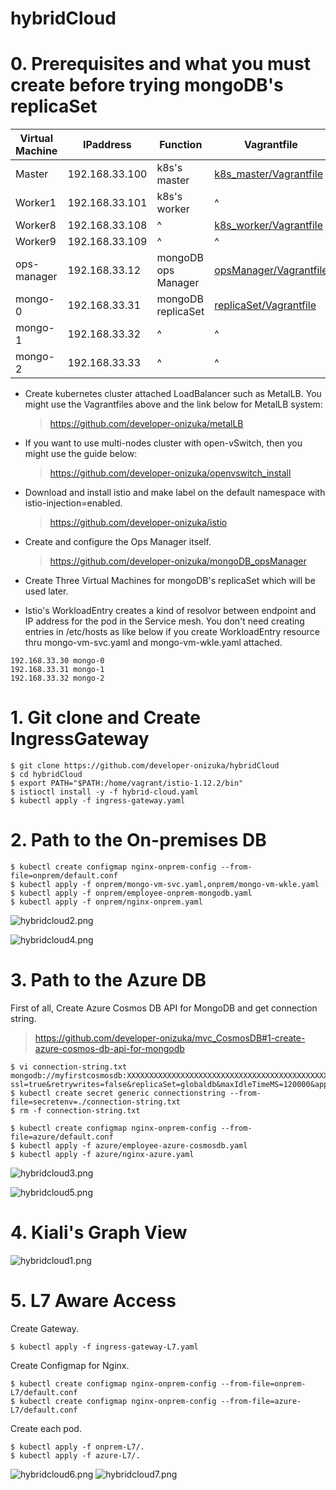 # hybridCloud


# 0. Prerequisites and what you must create before trying mongoDB's replicaSet

| Virtual Machine | IPaddress | Function | Vagrantfile |
| --- | --- | --- | --- |
| Master | 192.168.33.100 | k8s's master | [k8s_master/Vagrantfile](https://github.com/developer-onizuka/mongoDB_replicaSet/blob/main/k8s_master/Vagrantfile) |
| Worker1 | 192.168.33.101 | k8s's worker | ^ |
| Worker8 | 192.168.33.108 | ^ | [k8s_worker/Vagrantfile](https://github.com/developer-onizuka/mongoDB_replicaSet/blob/main/k8s_worker/Vagrantfile) |
| Worker9 | 192.168.33.109 | ^ | ^ |
| ops-manager | 192.168.33.12 | mongoDB ops Manager | [opsManager/Vagrantfile](https://github.com/developer-onizuka/mongoDB_replicaSet/blob/main/opsManager/Vagrantfile) |
| mongo-0 | 192.168.33.31 | mongoDB replicaSet | [replicaSet/Vagrantfile](https://github.com/developer-onizuka/mongoDB_replicaSet/blob/main/replicaSet/Vagrantfile) |
| mongo-1 | 192.168.33.32 | ^ | ^ |
| mongo-2 | 192.168.33.33 | ^ | ^ |

- Create kubernetes cluster attached LoadBalancer such as MetalLB. You might use the Vagrantfiles above and the link below for MetalLB system:
  > https://github.com/developer-onizuka/metalLB

- If you want to use multi-nodes cluster with open-vSwitch, then you might use the guide below:
  > https://github.com/developer-onizuka/openvswitch_install

- Download and install istio and make label on the default namespace with istio-injection=enabled.
  > https://github.com/developer-onizuka/istio

- Create and configure the Ops Manager itself. 
  > https://github.com/developer-onizuka/mongoDB_opsManager

- Create Three Virtual Machines for mongoDB's replicaSet which will be used later. 

- Istio's WorkloadEntry creates a kind of resolvor between endpoint and IP address for the pod in the Service mesh. You don't need creating entries in /etc/hosts as like below if you create WorkloadEntry resource thru mongo-vm-svc.yaml and mongo-vm-wkle.yaml attached.
```
192.168.33.30 mongo-0
192.168.33.31 mongo-1
192.168.33.32 mongo-2
```

# 1. Git clone and Create IngressGateway
```
$ git clone https://github.com/developer-onizuka/hybridCloud
$ cd hybridCloud
$ export PATH="$PATH:/home/vagrant/istio-1.12.2/bin"
$ istioctl install -y -f hybrid-cloud.yaml
$ kubectl apply -f ingress-gateway.yaml
```

# 2. Path to the On-premises DB

```
$ kubectl create configmap nginx-onprem-config --from-file=onprem/default.conf
$ kubectl apply -f onprem/mongo-vm-svc.yaml,onprem/mongo-vm-wkle.yaml
$ kubectl apply -f onprem/employee-onprem-mongodb.yaml
$ kubectl apply -f onprem/nginx-onprem.yaml
```
![hybridcloud2.png](https://github.com/developer-onizuka/hybridCloud/blob/main/hybridcloud2.png)

![hybridcloud4.png](https://github.com/developer-onizuka/hybridCloud/blob/main/hybridcloud4.png)


# 3. Path to the Azure DB
First of all, Create Azure Cosmos DB API for MongoDB and get connection string.
> https://github.com/developer-onizuka/mvc_CosmosDB#1-create-azure-cosmos-db-api-for-mongodb

```
$ vi connection-string.txt 
mongodb://myfirstcosmosdb:XXXXXXXXXXXXXXXXXXXXXXXXXXXXXXXXXXXXXXXXXXXXXXXXXXXXXXXXXXXXXXXXXXXXXXXXXXXXXXXXXXXXXX==@myfirstcosmosdb.mongo.cosmos.azure.com:10255/?ssl=true&retrywrites=false&replicaSet=globaldb&maxIdleTimeMS=120000&appName=@myfirstcosmosdb@
$ kubectl create secret generic connectionstring --from-file=secretenv=./connection-string.txt
$ rm -f connection-string.txt
```
```
$ kubectl create configmap nginx-onprem-config --from-file=azure/default.conf
$ kubectl apply -f azure/employee-azure-cosmosdb.yaml
$ kubectl apply -f azure/nginx-azure.yaml
```
![hybridcloud3.png](https://github.com/developer-onizuka/hybridCloud/blob/main/hybridcloud3.png)

![hybridcloud5.png](https://github.com/developer-onizuka/hybridCloud/blob/main/hybridcloud5.png)

# 4. Kiali's Graph View
![hybridcloud1.png](https://github.com/developer-onizuka/hybridCloud/blob/main/hybridcloud1.png)


# 5. L7 Aware Access
Create Gateway.
```
$ kubectl apply -f ingress-gateway-L7.yaml
```

Create Configmap for Nginx.
```
$ kubectl create configmap nginx-onprem-config --from-file=onprem-L7/default.conf
$ kubectl create configmap nginx-onprem-config --from-file=azure-L7/default.conf
```

Create each pod.
```
$ kubectl apply -f onprem-L7/.
$ kubectl apply -f azure-L7/.
```

![hybridcloud6.png](https://github.com/developer-onizuka/hybridCloud/blob/main/hybridcloud6.png)
![hybridcloud7.png](https://github.com/developer-onizuka/hybridCloud/blob/main/hybridcloud7.png)
